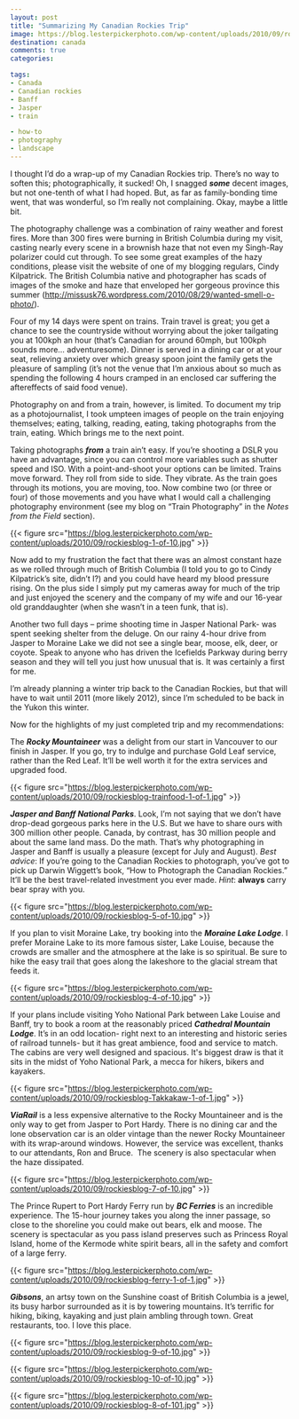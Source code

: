 ```yaml
---
layout: post
title: "Summarizing My Canadian Rockies Trip"
image: https://blog.lesterpickerphoto.com/wp-content/uploads/2010/09/rockiesblog-1-of-1.jpg
destination: canada
comments: true
categories:

tags:
- Canada
- Canadian rockies
- Banff
- Jasper
- train

- how-to
- photography
- landscape
---
```

I thought I’d do a wrap-up of my Canadian Rockies trip. There’s no way to soften this; photographically, it sucked! Oh, I snagged <strong><em>some</em></strong> decent images, but not one-tenth of what I had hoped. But, as far as family-bonding time went, that was wonderful, so I’m really not complaining. Okay, maybe a little bit.

The photography challenge was a combination of rainy weather and forest fires. More than 300 fires were burning in British Columbia during my visit, casting nearly every scene in a brownish haze that not even my Singh-Ray polarizer could cut through. To see some great examples of the hazy conditions, please visit the website of one of my blogging regulars, Cindy Kilpatrick. The British Columbia native and photographer has scads of images of the smoke and haze that enveloped her gorgeous province this summer (<a href="http://missusk76.wordpress.com/2010/08/29/wanted-smell-o-photo/">http://missusk76.wordpress.com/2010/08/29/wanted-smell-o-photo/</a>).

Four of my 14 days were spent on trains. Train travel is great; you get a chance to see the countryside without worrying about the joker tailgating you at 100kph an hour (that’s Canadian for around 60mph, but 100kph sounds more… adventuresome). Dinner is served in a dining car or at your seat, relieving anxiety over which greasy spoon joint the family gets the pleasure of sampling (it’s not the venue that I’m anxious about so much as spending the following 4 hours cramped in an enclosed car suffering the aftereffects of said food venue).

Photography on and from a train, however, is limited. To document my trip as a photojournalist, I took umpteen images of people on the train enjoying themselves; eating, talking, reading, eating, taking photographs from the train, eating. Which brings me to the next point.

Taking photographs <strong><em>from</em></strong> a train ain’t easy. If you’re shooting a DSLR you have an advantage, since you can control more variables such as shutter speed and ISO. With a point-and-shoot your options can be limited. Trains move forward. They roll from side to side. They vibrate. As the train goes through its motions, you are moving, too. Now combine two (or three or four) of those movements and you have what I would call a challenging photography environment (see my blog on “Train Photography” in the <em>Notes from the Field</em> section).

{{< figure src="https://blog.lesterpickerphoto.com/wp-content/uploads/2010/09/rockiesblog-1-of-10.jpg" >}}

Now add to my frustration the fact that there was an almost constant haze as we rolled through much of British Columbia (I told you to go to Cindy Kilpatrick’s site, didn’t I?) and you could have heard my blood pressure rising. On the plus side I simply put my cameras away for much of the trip and just enjoyed the scenery and the company of my wife and our 16-year old granddaughter (when she wasn’t in a teen funk, that is).

Another two full days – prime shooting time in Jasper National Park- was spent seeking shelter from the deluge. On our rainy 4-hour drive from Jasper to Moraine Lake we did not see a single bear, moose, elk, deer, or coyote. Speak to anyone who has driven the Icefields Parkway during berry season and they will tell you just how unusual that is. It was certainly a first for me.

I’m already planning a winter trip back to the Canadian Rockies, but that will have to wait until 2011 (more likely 2012), since I’m scheduled to be back in the Yukon this winter.

Now for the highlights of my just completed trip and my recommendations:

The <strong><em>Rocky Mountaineer</em></strong> was a delight from our start in Vancouver to our finish in Jasper. If you go, try to indulge and purchase Gold Leaf service, rather than the Red Leaf. It’ll be well worth it for the extra services and upgraded food.

{{< figure src="https://blog.lesterpickerphoto.com/wp-content/uploads/2010/09/rockiesblog-trainfood-1-of-1.jpg" >}}

<strong><em>Jasper and Banff National Parks</em></strong>. Look, I’m not saying that we don’t have drop-dead gorgeous parks here in the U.S. But we have to share ours with 300 million other people. Canada, by contrast, has 30 million people and about the same land mass. Do the math. That’s why photographing in Jasper and Banff is usually a pleasure (except for July and August). <em>Best advice</em>: If you’re going to the Canadian Rockies to photograph, you’ve got to pick up Darwin Wiggett’s book, “How to Photograph the Canadian Rockies.”  It’ll be the best travel-related investment you ever made. <em>Hint</em>: <strong>always</strong> carry bear spray with you.

{{< figure src="https://blog.lesterpickerphoto.com/wp-content/uploads/2010/09/rockiesblog-5-of-10.jpg" >}}

If you plan to visit Moraine Lake, try booking into the <strong><em>Moraine Lake Lodge</em></strong>. I prefer Moraine Lake to its more famous sister, Lake Louise, because the crowds are smaller and the atmosphere at the lake is so spiritual. Be sure to hike the easy trail that goes along the lakeshore to the glacial stream that feeds it.

{{< figure src="https://blog.lesterpickerphoto.com/wp-content/uploads/2010/09/rockiesblog-4-of-10.jpg" >}}

If your plans include visiting Yoho National Park between Lake Louise and Banff, try to book a room at the reasonably priced <strong><em>Cathedral Mountain Lodge</em></strong>. It’s in an odd location- right next to an interesting and historic series of railroad tunnels- but it has great ambience, food and service to match. The cabins are very well designed and spacious. It's biggest draw is that it sits in the midst of Yoho National Park, a mecca for hikers, bikers and kayakers.

{{< figure src="https://blog.lesterpickerphoto.com/wp-content/uploads/2010/09/rockiesblog-Takkakaw-1-of-1.jpg" >}}

<strong><em>ViaRail</em></strong> is a less expensive alternative to the Rocky Mountaineer and is the only way to get from Jasper to Port Hardy. There is no dining car and the lone observation car is an older vintage than the newer Rocky Mountaineer with its wrap-around windows. However, the service was excellent, thanks to our attendants, Ron and Bruce.  The scenery is also spectacular when the haze dissipated.

{{< figure src="https://blog.lesterpickerphoto.com/wp-content/uploads/2010/09/rockiesblog-7-of-10.jpg" >}}

The Prince Rupert to Port Hardy Ferry run by <strong><em>BC Ferries</em></strong> is an incredible experience. The 15-hour journey takes you along the inner passage, so close to the shoreline you could make out bears, elk and moose. The scenery is spectacular as you pass island preserves such as Princess Royal Island, home of the Kermode white spirit bears, all in the safety and comfort of a large ferry.

{{< figure src="https://blog.lesterpickerphoto.com/wp-content/uploads/2010/09/rockiesblog-ferry-1-of-1.jpg" >}}

<strong><em>Gibsons</em></strong>, an artsy town on the Sunshine coast of British Columbia is a jewel, its busy harbor surrounded as it is by towering mountains. It’s terrific for hiking, biking, kayaking and just plain ambling through town. Great restaurants, too. I love this place.

{{< figure src="https://blog.lesterpickerphoto.com/wp-content/uploads/2010/09/rockiesblog-9-of-10.jpg" >}}

{{< figure src="https://blog.lesterpickerphoto.com/wp-content/uploads/2010/09/rockiesblog-10-of-10.jpg" >}}

{{< figure src="https://blog.lesterpickerphoto.com/wp-content/uploads/2010/09/rockiesblog-8-of-101.jpg" >}}
